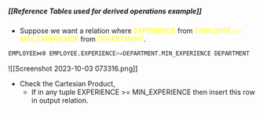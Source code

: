 ##### [[Reference Tables used for derived operations example]] 

- Suppose we want a relation where <span style="color:#fffd01">EXPERIENCE</span> from <span style="color:#fffd01">EMPLOYEE >= MIN_EXPERIENCE</span> from <span style="color:#fffd01">DEPARTMENT</span>.
```sql
EMPLOYEE⋈θ EMPLOYEE.EXPERIENCE>=DEPARTMENT.MIN_EXPERIENCE DEPARTMENT
```
![[Screenshot 2023-10-03 073316.png]]

- Check the Cartesian Product,
	- If in any tuple EXPERIENCE >= MIN_EXPERIENCE then insert this row in output relation.
